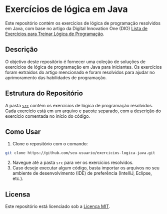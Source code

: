 # Exercícios de lógica em Java
Este repositório contém os exercícios de lógica de programação resolvidos em Java, com base no artigo da Digital
Innovation One (DIO) [Lista de Exercícios para Treinar Lógica de Programação](https://www.dio.me/articles/lista-de-exercicios-para-treinar-logica-de-programacao).

## Descrição
O objetivo deste repositório é fornecer uma coleção de soluções de exercícios de lógica de programação em Java para
iniciantes. Os exercícios foram extraídos do artigo mencionado e foram resolvidos para ajudar no aprimoramento das
habilidades de programação.

## Estrutura do Repositório
A pasta [`src`](./src) contém os exercícios de lógica de programação resolvidos. Cada exercício está em um arquivo e
pacote separado, com a descrição do exercício comentada no início do código.

## Como Usar
1. Clone o repositório com o comando:
```bash
git clone https://github.com/seu-usuario/exercicios-logica-java.git
```
2. Navegue até a pasta `src` para ver os exercícios resolvidos.
3. Caso deseje executar algum código, basta importar os arquivos no seu ambiente de desenvolvimento (IDE) de
   preferência (IntelliJ, Eclipse, etc.).

## Licensa
Este repositório está licenciado sob a [Licença MIT](LICENSE).